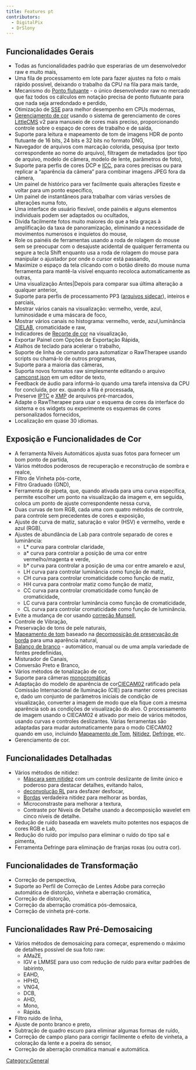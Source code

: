 ```yaml
---
title: Features pt
contributors:
  - DigitalPix
  - DrSlony
---
```


## Funcionalidades Gerais

- Todas as funcionalidades padrão que esperarias de um desenvolvedor raw
  e muito mais,
- Uma fila de processamento em lote para fazer ajustes na foto o mais
  rápido possível, deixando o trabalho da CPU na fila para mais tarde,
- Mecanismo do [Ponto
  flutuante](https://en.wikipedia.org/wiki/Floating_point) - o único
  desenvolvedor raw no mercado que faz todos os cálculos em notação
  precisa de ponto flutuante para que nada seja arredondado e perdido,
- Otimização de
  [SSE](https://en.wikipedia.org/wiki/Streaming_SIMD_Extensions) para
  melhor desempenho em CPUs modernas,
- [Gerenciamento de cor](https://en.wikipedia.org/wiki/Color_management)
  usando o sistema de gerenciamento de cores
  [LittleCMS](https://en.wikipedia.org/wiki/LittleCMS) v2 para manuseio
  de cores mais preciso, proporcionando controle sobre o espaço de cores
  de trabalho e de saída,
- Suporte para leitura e mapeamento de tom de imagens HDR de ponto
  flutuante de 16 bits, 24 bits e 32 bits no formato DNG,
- Navegador de arquivos com marcação colorida, pesquisa (por texto
  correspondente ao nome do arquivo), filtragem de metadados (por tipo
  de arquivo, modelo de câmera, modelo de lente, parâmetros de foto),
- Suporte para perfis de cores DCP e
  [ICC](https://en.wikipedia.org/wiki/ICC_profile), para cores precisas
  ou para replicar a “aparência da câmera” para combinar imagens JPEG
  fora da câmera,
- Um painel de histórico para ver facilmente quais alterações fizeste e
  voltar para um ponto específico,
- Um painel de instantâneos para trabalhar com várias versões de
  alterações numa foto,
- Uma interface de usuário flexível, onde painéis e alguns elementos
  individuais podem ser adaptados ou ocultados,
- Divida facilmente fotos muito maiores do que a tela graças à
  amplificação da taxa de panoramização, eliminando a necessidade de
  movimentos numerosos e inquietos do mouse,
- Role os painéis de ferramentas usando a roda de rolagem do mouse sem
  se preocupar com o desajuste acidental de qualquer ferramenta ou
  segure a tecla Shift enquanto usa a roda de rolagem do mouse para
  manipular o ajustador por onde o cursor está passando,
- Maximize o espaço da tela clicando com o botão direito do mouse numa
  ferramenta para mantê-la visível enquanto recoloca automaticamente as
  outras,
- Uma visualização Antes\|Depois para comparar sua última alteração a
  qualquer anterior,
- Suporte para perfis de processamento PP3 ([arquivos
  sidecar](https://en.wikipedia.org/wiki/Sidecar_file)), inteiros e
  parciais,
- Mostrar vários canais na visualização: vermelho, verde, azul,
  luminosidade e uma máscara de foco,
- Mostrar vários canais no histograma: vermelho, verde, azul,luminância
  [CIELAB](https://en.wikipedia.org/wiki/Lab_color_space), cromaticidade
  e raw,
- Indicadores de [Recorte de
  cor](https://en.wikipedia.org/wiki/Clipping_(photography)) na
  visualização,
- Exportar Painel com Opções de Exportação Rápida,
- Atalhos de teclado para acelerar o trabalho,
- Suporte de linha de comando para automatizar o RawTherapee usando
  scripts ou chamá-lo de outros programas,
- Suporte para a maioria das câmeras,
- Suporta novos formatos raw simplesmente editando o arquivo
  [camconst.json](camconst.json.md) em um editor de texto,
- Feedback de áudio para informá-lo quando uma tarefa intensiva da CPU
  for concluída, por ex. quando a fila é processada,
- Preserve [IPTC](https://en.wikipedia.org/wiki/IPTC) e
  [XMP](https://en.wikipedia.org/wiki/Extensible_Metadata_Platform) de
  arquivos pré-marcados,
- Adapte o RawTherapee para usar o esquema de cores da interface do
  sistema e os widgets ou experimente os esquemas de cores
  personalizados fornecidos,
- Localização em quase 30 idiomas.

## Exposição e Funcionalidades de Cor

- A ferramenta Níveis Automáticos ajusta suas fotos para fornecer um bom
  ponto de partida,
- Vários métodos poderosos de recuperação e reconstrução de sombra e
  realce,
- Filtro de Vinheta pós-corte,
- Filtro Graduado (GND),
- Ferramenta de pipeta, que, quando ativada para uma curva específica,
  permite escolher um ponto na visualização da imagem e, em seguida,
  coloca um ponto de ajuste correspondente nessa curva,
- Duas curvas de tom RGB, cada uma com quatro métodos de controle, para
  controle sem precedentes de cores e exposição,
- Ajuste de curva de matiz, saturação e valor (HSV) e vermelho, verde e
  azul (RGB),
- Ajustes de abundância de Lab para controle separado de cores e
  luminância:
  - L\* curva para controlar claridade,
  - a\* curva para controlar a posição de uma cor entre vermelho/magenta
    e verde,
  - b\* curva para controlar a posição de uma cor entre amarelo e azul,
  - LH curva para controlar luminância como função de matiz,
  - CH curva para controlar cromaticidade como função de matiz,
  - HH curva para controlar matiz como função de matiz,
  - CC curva para controlar cromaticidade como função de cromaticidade,
  - LC curva para controlar luminância como função de cromaticidade,
  - CL curva para controlar cromaticidade como função de luminância.
- Evite a mudança de cor usando [correção
  Munsell](https://en.wikipedia.org/wiki/Munsell_color_system),
- Controle de Vibração,
- Preservação de tons de pele naturais,
- [Mapeamento de tom](https://en.wikipedia.org/wiki/Tone_mapping)
  baseado na [decomposição de preservação de
  borda](http://www.cs.huji.ac.il/~danix/epd/) para uma aparência
  natural,
- [Balanço de branco](https://en.wikipedia.org/wiki/White_balance) -
  automático, manual ou de uma ampla variedade de fontes predefinidas,
- Misturador de Canais,
- Conversão Preto e Branco,
- Vários métodos de tonalização de cor,
- Suporte para câmeras
  [monocromáticas](Demosaicing/pt#Monochrome_Cameras.md)
- Adaptação do modelo de aparência de
  cor[CIECAM02](https://en.wikipedia.org/wiki/CIECAM02) ratificado pela
  Comissão Internacional de Iluminação (CIE) para manter cores precisas
  e, dado um conjunto de parâmetros iniciais de condição de
  visualização, converter a imagem de modo que ela fique com a mesma
  aparência sob as condições de visualização do alvo. O processamento de
  imagem usando o CIECAM02 é ativado por meio de vários métodos, usando
  curvas e controles deslizantes. Várias ferramentas são adaptadas para
  mudar automaticamente para o modo CIECAM02 quando em uso, incluindo
  [Mapeamento de Tom](Tone_Mapping/pt.md),
  [Nitidez](Sharpening/pt.md),
  [Defringe](Defringe/pt.md), etc.
- Gerenciamento de cor.

## Funcionalidades Detalhadas

- Vários métodos de nitidez:
  - [Máscara sem nitidez](https://en.wikipedia.org/wiki/Unsharp_mask)
    com um controle deslizante de limite único e poderoso para destacar
    detalhes, evitando halos,
  - [deconvolução
    RL](https://en.wikipedia.org/wiki/Richardson%E2%80%93Lucy_deconvolution)
    para desfazer desfocar,
  - [Bordas](https://web.archive.org/web/20110625093654/http://www.rawness.es/sharpening/?lang=en)
    verdadeira nitidez para melhorar as bordas,
  - Microconstraste para melhorar a textura,
  - Contraste por Níveis de Detalhe usando a decomposição wavelet em
    cinco níveis de detalhe.
- Redução de ruído baseada em wavelets muito potentes nos espaços de
  cores RGB e Lab,
- Redução do ruído por impulso para eliminar o ruído do tipo sal e
  pimenta,
- Ferramenta Defringe para eliminação de franjas roxas (ou outra cor).

## Funcionalidades de Transformação

- Correção de perspectiva,
- Suporte ao Perfil de Correção de Lentes Adobe para correção automática
  de distorção, vinheta e aberração cromática,
- Correção de distorção,
- Correção da aberração cromática pós-demosaica,
- Correção de vinheta pré-corte.

## Funcionalidades Raw Pré-Demosaicing

- Vários métodos de demosaicing para começar, espremendo o máximo de
  detalhes possível de sua foto raw:
  - AMaZE,
  - IGV e LMMSE para uso com redução de ruído para evitar padrões de
    labirinto,
  - EAHD,
  - HPHD,
  - VNG4,
  - DCB,
  - AHD,
  - Mono,
  - Rápida.
- Filtro ruído de linha,
- Ajuste de ponto branco e preto,
- Subtração de quadro escuro para eliminar algumas formas de ruído,
- Correção de campo plano para corrigir facilmente o efeito de vinheta,
  a coloração da lente e a poeira do sensor,
- Correção de aberração cromática manual e automática.

[Category:General](Category:General.md)
